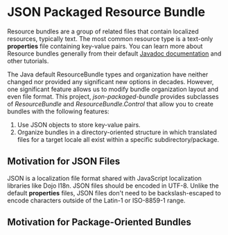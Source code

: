 # JSON Packaged Resource Bundle

Resource bundles are a group of related files that contain localized 
resources, typically text. The most common resource type is a text-only 
**properties** file containing key-value pairs. You can learn more about 
Resource bundles generally from their default [Javadoc documentation](http://docs.oracle.com/javase/6/docs/api/java/util/ResourceBundle.html) and other tutorials. 

The Java default ResourceBundle types and organization have neither changed 
nor provided any significant new options in decades. However, one significant 
feature allows us to modify bundle organization layout and even file 
format. This project, _json-packaged-bundle_ provides subclasses of 
_ResourceBundle_ and _ResourceBundle.Control_ that allow you to create 
bundles with the following features:

1. Use JSON objects to store key-value pairs.
2. Organize bundles in a directory-oriented structure in which translated 
files for a target locale all exist within a specific subdirectory/package. 

## Motivation for JSON Files
JSON is a localization file format shared with JavaScript localization 
libraries like Dojo I18n. JSON files should be encoded in UTF-8. Unlike 
the default **properties** files, JSON files don't need to be 
backslash-escaped to encode characters outside of the Latin-1 or ISO-8859-1 
range.

## Motivation for Package-Oriented Bundles

  
